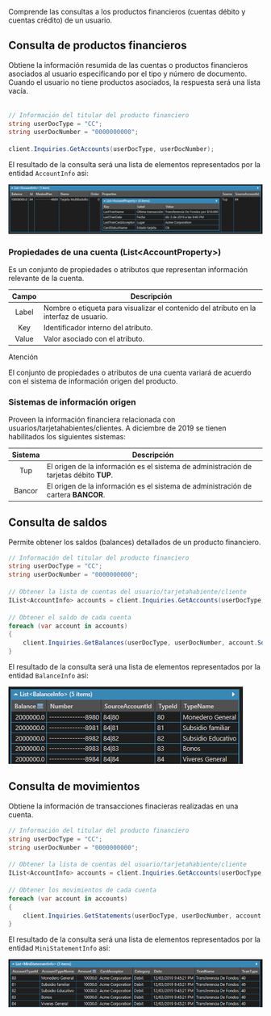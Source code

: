Comprende las consultas a los productos financieros (cuentas débito y cuentas crédito) de un usuario.

## Consulta de productos financieros

Obtiene la información resumida de las cuentas o productos financieros asociados al usuario especificando por el tipo y número de documento. Cuando el usuario no tiene productos asociados, la respuesta será una lista vacía.

```c#

// Información del titular del producto financiero
string userDocType = "CC";
string userDocNumber = "0000000000";

client.Inquiries.GetAccounts(userDocType, userDocNumber);
```

El resultado de la consulta será una lista de elementos representados por la entidad `AccountInfo` asi:

![AccountInfo](https://github.com/RD-Processa/Everco.Services.Aspen.Client.Docs/blob/master/images/InquiriesAccountsExample.png?raw=true)

### Propiedades de una cuenta (List&lt;AccountProperty&gt;)

Es un conjunto de propiedades o atributos que representan información relevante de la cuenta.

Campo | Descripción
:---: | -----------
Label | Nombre o etiqueta para visualizar el contenido del atributo en la interfaz de usuario.
Key | Identificador interno del atributo.
Value | Valor asociado con el atributo.

<div class="admonition warning">
   <p class="first admonition-title">Atención</p>
   <p class="last">El conjunto de propiedades o atributos de una cuenta variará de acuerdo con el sistema de información origen del producto.</p>
</div>

### Sistemas de información origen

Proveen la información financiera relacionada con usuarios/tarjetahabientes/clientes. A diciembre de 2019 se tienen habilitados los siguientes sistemas:

Sistema | Descripción
:----: | -----------
Tup | El origen de la información es el sistema de administración de tarjetas débito **TUP**.
Bancor | El origen de la información es el sistema de administración de cartera **BANCOR**.

## Consulta de saldos

Permite obtener los saldos (balances) detallados de un producto financiero.

```c#
// Información del titular del producto financiero
string userDocType = "CC";
string userDocNumber = "0000000000";

// Obtener la lista de cuentas del usuario/tarjetahabiente/cliente
IList<AccountInfo> accounts = client.Inquiries.GetAccounts(userDocType, userDocNumber);

// Obtener el saldo de cada cuenta
foreach (var account in accounts)
{
    client.Inquiries.GetBalances(userDocType, userDocNumber, account.SourceAccountId);
}
```

El resultado de la consulta será una lista de elementos representados por la entidad `BalanceInfo` asi:

![BalanceInfo](https://github.com/RD-Processa/Everco.Services.Aspen.Client.Docs/blob/master/images/InquiriesBalancesExample.png?raw=true)

## Consulta de movimientos

Obtiene la información de transacciones finacieras realizadas en una cuenta.

```c#
// Información del titular del producto financiero
string userDocType = "CC";
string userDocNumber = "0000000000";

// Obtener la lista de cuentas del usuario/tarjetahabiente/cliente
IList<AccountInfo> accounts = client.Inquiries.GetAccounts(userDocType, userDocNumber);

// Obtener los movimientos de cada cuenta
foreach (var account in accounts)
{
    client.Inquiries.GetStatements(userDocType, userDocNumber, account.SourceAccountId);
}
```

El resultado de la consulta será una lista de elementos representados por la entidad `MiniStatementInfo` asi:

![MiniStatementInfo](https://github.com/RD-Processa/Everco.Services.Aspen.Client.Docs/blob/master/images/InquiriesStatementsExample.png?raw=true)
